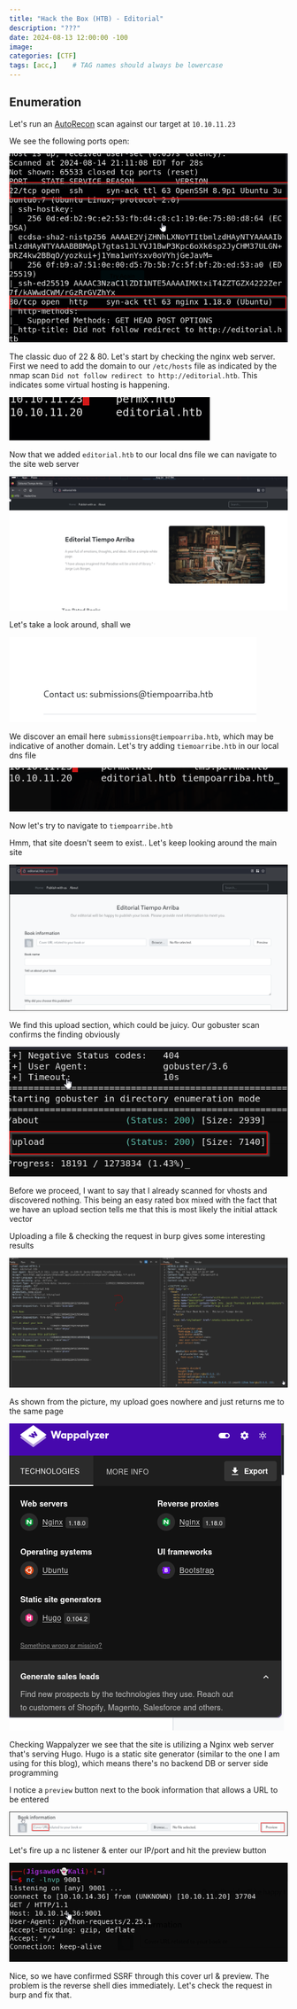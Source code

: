 ```yaml
--- 
title: "Hack the Box (HTB) - Editorial"
description: "???"
date: 2024-08-13 12:00:00 -100
image: 
categories: [CTF]
tags: [acc,]    # TAG names should always be lowercase
---
```


## Enumeration

Let's run an [AutoRecon](https://github.com/Tib3rius/AutoRecon) scan against our target at `10.10.11.23`

We see the following ports open:

![namp scan](/assets/images/HTB%20-%20Editorial/nmap%20scan%20editorial.png)

The classic duo of 22 & 80. Let's start by checking the nginx web server. First we need to add the domain to our `/etc/hosts` file as indicated by the nmap scan `Did not follow redirect to http://editorial.htb`. This indicates some virtual hosting is happening.

![etchosts](/assets/images/HTB%20-%20Editorial/etchosts%20editorial.png)

Now that we added `editorial.htb` to our local dns file we can navigate to the site web server

![web server](/assets/images/HTB%20-%20Editorial/Web%20server%20editorial.png)

Let's take a look around, shall we

![Finding](/assets/images/HTB%20-%20Editorial/Some%20information.png)

We discover an email here `submissions@tiempoarriba.htb`, which may be indicative of another domain. Let's try adding `tiemoarribe.htb` in our local dns file

![second domain?](/assets/images/HTB%20-%20Editorial/second%20domain.png)

Now let's try to navigate to `tiempoarribe.htb`

Hmm, that site doesn't seem to exist.. Let's keep looking around the main site

![upload ability discovered](/assets/images/HTB%20-%20Editorial/upload%20found.png)

We find this upload section, which could be juicy. Our gobuster scan confirms the finding obviously

![dirbuster](/assets/images/HTB%20-%20Editorial/upload%20directory.png)

Before we proceed, I want to say that I already scanned for vhosts and discovered nothing. This being an easy rated box mixed with the fact that we have an upload section tells me that this is most likely the initial attack vector

Uploading a file & checking the request in burp gives some interesting results

![NoUpload](/assets/images/HTB%20-%20Editorial/No%20Upload.png)

As shown from the picture, my upload goes nowhere and just returns me to the same page

![Wappalyzer](/assets/images/HTB%20-%20Editorial/Wappalyzer.png)

Checking Wappalyzer we see that the site is utilizing a Nginx web server that's serving Hugo. Hugo is a static site generator (similar to the one I am using for this blog), which means there's no backend DB or server side programming

I notice a `preview` button next to the book information that allows a URL to be entered

![Cover URL](/assets/images/HTB%20-%20Editorial/Cover%20URL%20section.png)

Let's fire up a nc listener & enter our IP/port and hit the preview button

![SSRF](/assets/images/HTB%20-%20Editorial/SSRF.png)

Nice, so we have confirmed SSRF through this cover url & preview. The problem is the reverse shell dies immediately. Let's check the request in burp and fix that.

